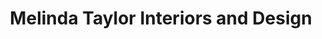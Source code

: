 ---
title: "Melinda Taylor Interiors and Design"
url: /brisbane/melinda-taylor-interiors-and-design/
shop: interior decoration
---